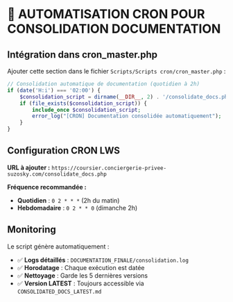 # 🔄 AUTOMATISATION CRON POUR CONSOLIDATION DOCUMENTATION

## Intégration dans cron_master.php

Ajouter cette section dans le fichier `Scripts/Scripts cron/cron_master.php` :

```php
// Consolidation automatique de documentation (quotidien à 2h)
if (date('H:i') === '02:00') {
    $consolidation_script = dirname(__DIR__, 2) . '/consolidate_docs.php';
    if (file_exists($consolidation_script)) {
        include_once $consolidation_script;
        error_log("[CRON] Documentation consolidée automatiquement");
    }
}
```

## Configuration CRON LWS

**URL à ajouter :**
`https://coursier.conciergerie-privee-suzosky.com/consolidate_docs.php`

**Fréquence recommandée :**
- **Quotidien** : `0 2 * * *` (2h du matin)
- **Hebdomadaire** : `0 2 * * 0` (dimanche 2h)

## Monitoring

Le script génère automatiquement :
- ✅ **Logs détaillés** : `DOCUMENTATION_FINALE/consolidation.log`
- ✅ **Horodatage** : Chaque exécution est datée
- ✅ **Nettoyage** : Garde les 5 dernières versions
- ✅ **Version LATEST** : Toujours accessible via `CONSOLIDATED_DOCS_LATEST.md`